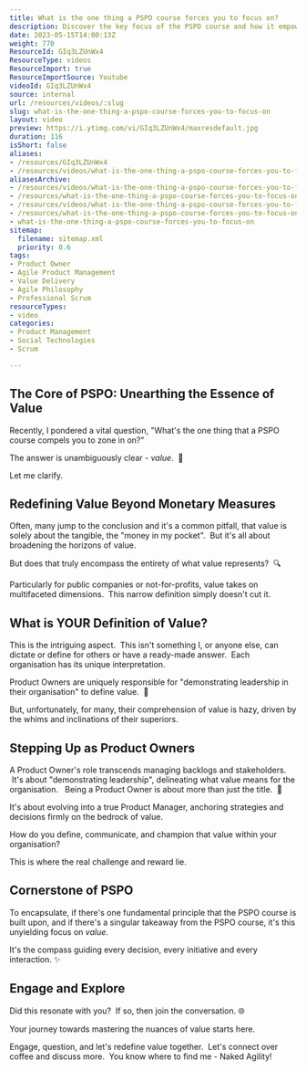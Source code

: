```yaml
---
title: What is the one thing a PSPO course forces you to focus on?
description: Discover the key focus of the PSPO course and how it empowers product owners to drive value and customer satisfaction in Scrum environments.
date: 2023-05-15T14:00:13Z
weight: 770
ResourceId: GIq3LZUnWx4
ResourceType: videos
ResourceImport: true
ResourceImportSource: Youtube
videoId: GIq3LZUnWx4
source: internal
url: /resources/videos/:slug
slug: what-is-the-one-thing-a-pspo-course-forces-you-to-focus-on
layout: video
preview: https://i.ytimg.com/vi/GIq3LZUnWx4/maxresdefault.jpg
duration: 116
isShort: false
aliases:
- /resources/GIq3LZUnWx4
- /resources/videos/what-is-the-one-thing-a-pspo-course-forces-you-to-focus-on
aliasesArchive:
- /resources/videos/what-is-the-one-thing-a-pspo-course-forces-you-to-focus-on
- /resources/what-is-the-one-thing-a-pspo-course-forces-you-to-focus-on
- /resources/videos/what-is-the-one-thing-a-pspo-course-forces-you-to-focus-on-
- /resources/what-is-the-one-thing-a-pspo-course-forces-you-to-focus-on-
- what-is-the-one-thing-a-pspo-course-forces-you-to-focus-on
sitemap:
  filename: sitemap.xml
  priority: 0.6
tags:
- Product Owner
- Agile Product Management
- Value Delivery
- Agile Philosophy
- Professional Scrum
resourceTypes:
- video
categories:
- Product Management
- Social Technologies
- Scrum

---
```

## The Core of PSPO: Unearthing the Essence of Value

Recently, I pondered a vital question, "What's the one thing that a PSPO course compels you to zone in on?"

The answer is unambiguously clear - _value_.  🎯

Let me clarify.

## Redefining Value Beyond Monetary Measures

Often, many jump to the conclusion and it's a common pitfall, that value is solely about the tangible, the "money in my pocket".  But it's all about broadening the horizons of value.

But does that truly encompass the entirety of what value represents?  🔍

Particularly for public companies or not-for-profits, value takes on multifaceted dimensions.  This narrow definition simply doesn't cut it.

## What is YOUR Definition of Value?

This is the intriguing aspect.  This isn't something I, or anyone else, can dictate or define for others or have a ready-made answer.  Each organisation has its unique interpretation.  

Product Owners are uniquely responsible for "demonstrating leadership in their organisation" to define value.  🤔 

But, unfortunately, for many, their comprehension of value is hazy, driven by the whims and inclinations of their superiors.

## Stepping Up as Product Owners

A Product Owner's role transcends managing backlogs and stakeholders.  It's about "demonstrating leadership", delineating what value means for the organisation.   Being a Product Owner is about more than just the title.  👑

It's about evolving into a true Product Manager, anchoring strategies and decisions firmly on the bedrock of value.

How do you define, communicate, and champion that value within your organisation?

This is where the real challenge and reward lie.

## Cornerstone of PSPO 

To encapsulate, if there's one fundamental principle that the PSPO course is built upon, and if there's a singular takeaway from the PSPO course, it's this unyielding focus on _value_.

It's the compass guiding every decision, every initiative and every interaction. ✨

## Engage and Explore

Did this resonate with you?  If so, then join the conversation. 🌐 

Your journey towards mastering the nuances of value starts here.

Engage, question, and let's redefine value together.  Let's connect over coffee and discuss more.  You know where to find me - Naked Agility!
